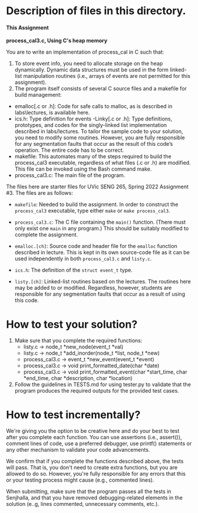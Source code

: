 # Description of files in this directory.

#### This Assignment

**process_cal3.c, Using C's heap memory**

You are to write an implementation of process_cal in C such that:

1. To store event info, you need to allocate storage on the heap dynamically. Dynamic data structures must
be used in the form linked-list manipulation routines (i.e., arrays of events are not permitted for this
assignment).
2. The program itself consists of several C source files and a makefile for build management:
- emalloc[.c or .h]: Code for safe calls to malloc, as is described in labs\lectures, is available here.
- ics.h: Type definition for events
-Linky[.c or .h]: Type definitions, prototypes, and codes for the singly-linked list implementation
described in labs/lectures. To tailor the sample code to your solution, you need to modify some
routines. However, you are fully responsible for any segmentation faults that occur as the result
of this code’s operation. The entire code has to be correct.
- makefile: This automates many of the steps required to build the process_cal3 executable,
regardless of what files (.c or .h) are modified. This file can be invoked using the Bash command
make.
- process_cal3.c: The main file of the program.

The files here are starter files for UVic SENG 265, Spring 2022
Assignment #3.  The files are as follows:

* ```makefile```: Needed to build the assignment. In order to
construct the ```process_cal3``` executable, type either ```make``` or
```make process_cal3```.

* ```process_cal3.c```: The C file containing the ```main()``` function.
(There must only exist one ```main``` in any program.)  This should be
suitably modified to complete the assignment.

* ```emalloc.[ch]```: Source code and header file for the
```emalloc``` function described in lecture. This is kept in its own
source-code file as it can be used independently in both
```process_cal3.c``` and ```listy.c```.

* ```ics.h```: The definition of the ```struct event_t``` type.

* ```listy.[ch]```: Linked-list routines based on the lectures. The
routines here may be added to or modified. Regardless, however,
students are responsible for any segmentation faults that occur as a
result of using this code.

# How to test your solution?

1. Make sure that you complete the required functions:
   * listy.c -> node_t *new_node(event_t *val)
   * listy.c -> node_t *add_inorder(node_t *list, node_t *new)
   * process_cal3.c -> event_t *new_event(event_t *event)
   * process_cal3.c -> void print_formatted_date(char *date)
   * process_cal3.c -> void print_formatted_event(char *start_time, char *end_time, char *description, char *location)
2. Follow the guidelines in TESTS.md for using tester.py to validate that the program produces the required outputs for the provided test cases.

# How to test incrementally?

We're giving you the option to be creative here and do your best to test after you complete each function. You can use assertions (i.e., assert()), comment lines of code, use a preferred debugger, use printf() statements or any other mechanism to validate your code advancements.

We confirm that if you complete the functions described above, the tests will pass. That is, you don't need to create extra functions, but you are allowed to do so. However, you're fully responsible for any errors that this or your testing process might cause (e.g., commented lines).

When submitting, make sure that the program passes all the tests in Senjhalla, and that you have removed debugging-related elements in the solution (e..g, lines commented, unnecessary comments, etc.).
